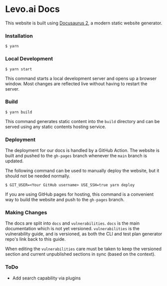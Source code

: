 # Levo.ai Docs

This website is built using [Docusaurus 2](https://docusaurus.io/), a modern static website generator.

### Installation

```
$ yarn
```

### Local Development

```
$ yarn start
```

This command starts a local development server and opens up a browser window. Most changes are reflected live without having to restart the server.

### Build

```
$ yarn build
```

This command generates static content into the `build` directory and can be served using any static contents hosting service.

### Deployment

The deployment for our docs is handled by a GitHub Action. The website is built and pushed to the `gh-pages` branch whenever the `main` branch is updated.

The following command can be used to manually deploy the website, but it should not be needed normally.

```
$ GIT_USER=<Your GitHub username> USE_SSH=true yarn deploy
```

If you are using GitHub pages for hosting, this command is a convenient way to build the website and push to the `gh-pages` branch.

### Making Changes
The docs are split into `docs` and `vulnerabilities`. `docs` is the main documentation which is not yet versioned. `vulnerabilities` is the vulnerability guide, and is versioned, as both the CLI and test plan generator repo's link back to this guide.

When editing the `vulnerabilities` care must be taken to keep the versioned section and current unpublished sections in sync (based on the context).

### ToDo
- Add search capability via plugins
